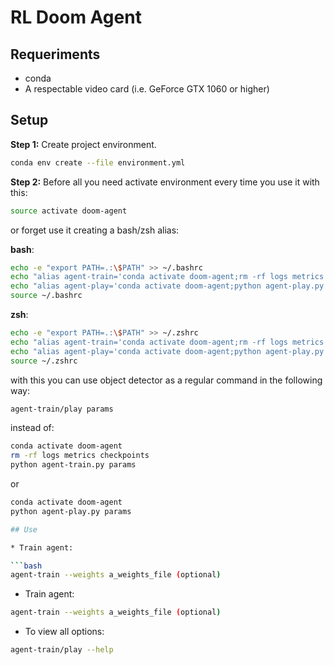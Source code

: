 #  RL Doom Agent

## Requeriments

* conda
* A respectable video card (i.e. GeForce GTX 1060 or higher)

## Setup

**Step 1:** Create project environment.

```bash
conda env create --file environment.yml
```

**Step 2:** Before all you need activate environment every time you use it with this:

```bash
source activate doom-agent
```

or forget use it creating a bash/zsh alias:

**bash**:
```bash
echo -e "export PATH=.:\$PATH" >> ~/.bashrc
echo "alias agent-train='conda activate doom-agent;rm -rf logs metrics checkpoints; python agent-train.py'" >> ~/.bashrc
echo "alias agent-play='conda activate doom-agent;python agent-play.py'" >> ~/.bashrc
source ~/.bashrc
```

**zsh**:
```bash
echo -e "export PATH=.:\$PATH" >> ~/.zshrc
echo "alias agent-train='conda activate doom-agent;rm -rf logs metrics checkpoints; python agent-train.py'" >> ~/.zshrc
echo "alias agent-play='conda activate doom-agent;python agent-play.py'" >> ~/.zshrc
source ~/.zshrc
```

with this you can use object detector as a regular command in the following way:

```bash
agent-train/play params
```

instead of:

```bash
conda activate doom-agent
rm -rf logs metrics checkpoints
python agent-train.py params
```

or

```bash
conda activate doom-agent
python agent-play.py params

## Use

* Train agent:

```bash
agent-train --weights a_weights_file (optional)
```

* Train agent:

```bash
agent-train --weights a_weights_file (optional)
```

* To view all options:

```bash
agent-train/play --help
```
